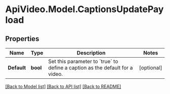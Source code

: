 # ApiVideo.Model.CaptionsUpdatePayload

## Properties

Name | Type | Description | Notes
------------ | ------------- | ------------- | -------------
**Default** | **bool** | Set this parameter to &#x60;true&#x60; to define a caption as the default for a video. | [optional] 

[[Back to Model list]](../README.md#documentation-for-models) [[Back to API list]](../README.md#documentation-for-api-endpoints) [[Back to README]](../README.md)

